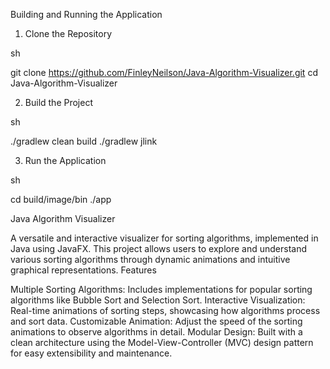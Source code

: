 Building and Running the Application
1. Clone the Repository

sh

git clone https://github.com/FinleyNeilson/Java-Algorithm-Visualizer.git
cd Java-Algorithm-Visualizer

2. Build the Project

sh

./gradlew clean build
./gradlew jlink

3. Run the Application

sh

cd build/image/bin
./app

Java Algorithm Visualizer

A versatile and interactive visualizer for sorting algorithms, implemented in Java using JavaFX. This project allows users to explore and understand various sorting algorithms through dynamic animations and intuitive graphical representations.
Features

Multiple Sorting Algorithms: Includes implementations for popular sorting algorithms like Bubble Sort and Selection Sort.
Interactive Visualization: Real-time animations of sorting steps, showcasing how algorithms process and sort data.
Customizable Animation: Adjust the speed of the sorting animations to observe algorithms in detail.
Modular Design: Built with a clean architecture using the Model-View-Controller (MVC) design pattern for easy extensibility and maintenance.
